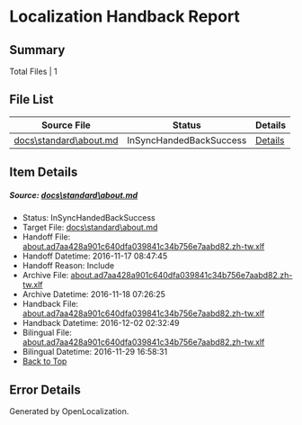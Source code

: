 # <a name='report-top'></a> Localization Handback Report

## Summary
 Total Files | 1

## File List
 Source File | Status | Details 
 ----------- | ------ | ------- 
 [docs\standard\about.md](https://github.com/dotnet/docs/blob/25ffe74610e938c23294654b35f095fb824d3068/docs/standard/about.md) | InSyncHandedBackSuccess | [Details](#f658a9f506c436d86282407d2cf40867f6717e4f3253)

## Item Details
##### <a name='f658a9f506c436d86282407d2cf40867f6717e4f3253'></a> Source: [docs\standard\about.md](https://github.com/dotnet/docs/blob/25ffe74610e938c23294654b35f095fb824d3068/docs/standard/about.md)
* Status: InSyncHandedBackSuccess
* Target File: [docs\standard\about.md](https://github.com/dotnet/docs.zh-tw/blob/8eba2fd3f4688e591fcce086c05ffabde406d8b2/docs/standard/about.md)
* Handoff File: [about.ad7aa428a901c640dfa039841c34b756e7aabd82.zh-tw.xlf](https://github.com/dotnet/docs.handoff/blob/508ee33391833b520c1cfd042db380c6be409055/ol-handoff/dotnet/docs.zh-tw/master/ht-p2/about.ad7aa428a901c640dfa039841c34b756e7aabd82.zh-tw.xlf)
* Handoff Datetime: 2016-11-17 08:47:45
* Handoff Reason: Include
* Archive File: [about.ad7aa428a901c640dfa039841c34b756e7aabd82.zh-tw.xlf](https://github.com/dotnet/docs.handoff/blob/54b2315f7f2b6a1a74ec63053cbdae50321f54f3/ol-archive/dotnet/docs.zh-tw/master/ht-p2/about.ad7aa428a901c640dfa039841c34b756e7aabd82.zh-tw.xlf)
* Archive Datetime: 2016-11-18 07:26:25
* Handback File: [about.ad7aa428a901c640dfa039841c34b756e7aabd82.zh-tw.xlf](https://github.com/dotnet/docs.handback/blob/505471a6fa12f2e3b0f79d22ac5ff9196f51f46a/ol-handback/dotnet/docs.zh-tw/master/ht-p2/about.ad7aa428a901c640dfa039841c34b756e7aabd82.zh-tw.xlf)
* Handback Datetime: 2016-12-02 02:32:49
* Bilingual File: [about.ad7aa428a901c640dfa039841c34b756e7aabd82.zh-tw.xlf](https://github.com/dotnet/docs.handback/blob/f2b6a8390b956391a03e91eabb0dac8d417c64db/ol-handback/dotnet/docs.zh-tw/master/ht-p2/about.ad7aa428a901c640dfa039841c34b756e7aabd82.zh-tw.xlf)
* Bilingual Datetime: 2016-11-29 16:58:31
* [Back to Top](#report-top)


## Error Details

Generated by OpenLocalization.
